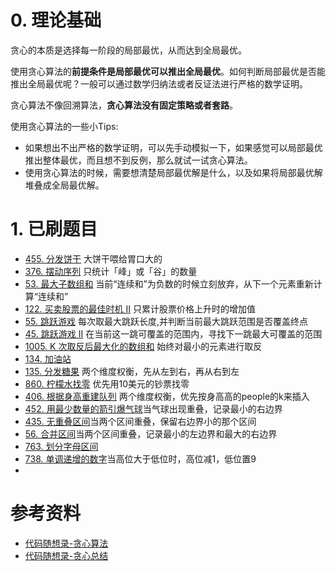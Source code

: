 # 0. 理论基础

贪心的本质是选择每一阶段的局部最优，从而达到全局最优。

使用贪心算法的**前提条件是局部最优可以推出全局最优**。如何判断局部最优是否能推出全局最优呢？一般可以通过数学归纳法或者反证法进行严格的数学证明。
    
贪心算法不像回溯算法，**贪心算法没有固定策略或者套路**。

使用贪心算法的一些小Tips:
  - 如果想出不出严格的数学证明，可以先手动模拟一下，如果感觉可以局部最优推出整体最优，而且想不到反例，那么就试一试贪心算法。
  - 使用贪心算法的时候，需要想清楚局部最优解是什么，以及如果将局部最优解堆叠成全局最优解。

# 1. 已刷题目
- [455. 分发饼干](https://leetcode.cn/problems/assign-cookies/submissions/) 大饼干喂给胃口大的
- [376. 摆动序列](https://leetcode.cn/problems/wiggle-subsequence/submissions/) 只统计「峰」或「谷」的数量
- [53. 最大子数组和](https://leetcode.cn/problems/maximum-subarray/submissions/) 当前“连续和”为负数的时候立刻放弃，从下一个元素重新计算“连续和”
- [122. 买卖股票的最佳时机 II](https://leetcode.cn/problems/best-time-to-buy-and-sell-stock-ii/submissions/) 只累计股票价格上升时的增加值
- [55. 跳跃游戏](https://leetcode.cn/problems/jump-game/submissions/) 每次取最大跳跃长度,并判断当前最大跳跃范围是否覆盖终点
- [45. 跳跃游戏 II](https://leetcode.cn/problems/jump-game-ii/description/) 在当前这一跳可覆盖的范围内，寻找下一跳最大可覆盖的范围
- [1005. K 次取反后最大化的数组和](https://leetcode.cn/problems/maximize-sum-of-array-after-k-negations/submissions/) 始终对最小的元素进行取反
- [134. 加油站](https://leetcode.cn/problems/gas-station/submissions/) 
- [135. 分发糖果](https://leetcode.cn/problems/candy/submissions/) 两个维度权衡，先从左到右，再从右到左
- [860. 柠檬水找零](https://leetcode.cn/problems/lemonade-change/submissions/) 优先用10美元的钞票找零
- [406. 根据身高重建队列](https://leetcode.cn/problems/queue-reconstruction-by-height/submissions/) 两个维度权衡，优先按身高高的people的k来插入
- [452. 用最少数量的箭引爆气球](https://leetcode.cn/problems/minimum-number-of-arrows-to-burst-balloons/submissions/)当气球出现重叠，记录最小的右边界
- [435. 无重叠区间](https://leetcode.cn/problems/non-overlapping-intervals/submissions/)当两个区间重叠，保留右边界小的那个区间
- [56. 合并区间](https://leetcode.cn/problems/merge-intervals/submissions/)当两个区间重叠，记录最小的左边界和最大的右边界
- [763. 划分字母区间](https://leetcode.cn/problems/partition-labels/submissions/)
- [738. 单调递增的数字](https://leetcode.cn/problems/monotone-increasing-digits/submissions/)当高位大于低位时，高位减1，低位置9
- 

# 参考资料
- [代码随想录-贪心算法](https://github.com/NAMZseng/leetcode-master/blob/master/problems/%E8%B4%AA%E5%BF%83%E7%AE%97%E6%B3%95%E7%90%86%E8%AE%BA%E5%9F%BA%E7%A1%80.md)
- [代码随想录-贪心总结](https://github.com/NAMZseng/leetcode-master/blob/master/problems/%E8%B4%AA%E5%BF%83%E7%AE%97%E6%B3%95%E6%80%BB%E7%BB%93%E7%AF%87.md)
